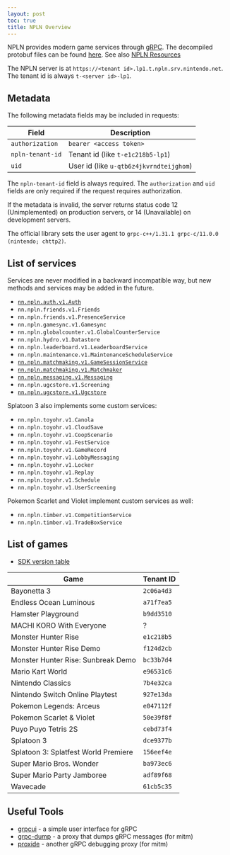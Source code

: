 ```yaml
---
layout: post
toc: true
title: NPLN Overview
---
```


NPLN provides modern game services through [gRPC](https://grpc.io/). The decompiled protobuf files can be found [here](https://github.com/kinnay/NPLN-Protocols). See also [NPLN Resources](/docs/npln/resources)

The NPLN server is at `https://<tenant id>.lp1.t.npln.srv.nintendo.net`. The tenant id is always `t-<server id>-lp1`.

## Metadata
The following metadata fields may be included in requests:

| Field            | Description                             |
| ---------------- | --------------------------------------- |
| `authorization`  | `bearer <access token>`                 |
| `npln-tenant-id` | Tenant id (like `t-e1c218b5-lp1`)       |
| `uid`            | User id (like `u-qtb6z4jkvrndteijghom`) |

The `npln-tenant-id` field is always required. The `authorization` and `uid` fields are only required if the request requires authorization.

If the metadata is invalid, the server returns status code 12 (Unimplemented) on production servers, or 14 (Unavailable) on development servers.

The official library sets the user agent to `grpc-c++/1.31.1 grpc-c/11.0.0 (nintendo; chttp2)`.

## List of services
Services are never modified in a backward incompatible way, but new methods and services may be added in the future.

* [`nn.npln.auth.v1.Auth`](/docs/npln/services/auth)
* `nn.npln.friends.v1.Friends`
* `nn.npln.friends.v1.PresenceService`
* `nn.npln.gamesync.v1.Gamesync`
* `nn.npln.globalcounter.v1.GlobalCounterService`
* `nn.npln.hydro.v1.Datastore`
* `nn.npln.leaderboard.v1.LeaderboardService`
* `nn.npln.maintenance.v1.MaintenanceScheduleService`
* [`nn.npln.matchmaking.v1.GameSessionService`](/docs/npln/services/game-session)
* [`nn.npln.matchmaking.v1.Matchmaker`](/docs/npln/services/matchmaker)
* [`nn.npln.messaging.v1.Messaging`](/docs/npln/services/messaging)
* `nn.npln.ugcstore.v1.Screening`
* [`nn.npln.ugcstore.v1.Ugcstore`](/docs/npln/services/ugcstore)

Splatoon 3 also implements some custom services:

* `nn.npln.toyohr.v1.Canola`
* `nn.npln.toyohr.v1.CloudSave`
* `nn.npln.toyohr.v1.CoopScenario`
* `nn.npln.toyohr.v1.FestService`
* `nn.npln.toyohr.v1.GameRecord`
* `nn.npln.toyohr.v1.LobbyMessaging`
* `nn.npln.toyohr.v1.Locker`
* `nn.npln.toyohr.v1.Replay`
* `nn.npln.toyohr.v1.Schedule`
* `nn.npln.toyohr.v1.UserScreening`

Pokemon Scarlet and Violet implement custom services as well:

* `nn.npln.timber.v1.CompetitionService`
* `nn.npln.timber.v1.TradeBoxService`

## List of games
* [SDK version table](https://kinnay.github.io/view.html?page=switch&sort=npln&npln=1)

| Game                                 | Tenant ID  |
|--------------------------------------|------------|
| Bayonetta 3                          | `2c06a4d3` |
| Endless Ocean Luminous               | `a71f7ea5` |
| Hamster Playground                   | `b9dd3510` |
| MACHI KORO With Everyone             | ?          |
| Monster Hunter Rise                  | `e1c218b5` |
| Monster Hunter Rise Demo             | `f124d2cb` |
| Monster Hunter Rise: Sunbreak Demo   | `bc33b7d4` |
| Mario Kart World                     | `e96531c6` |
| Nintendo Classics                    | `7b4e32ca` |
| Nintendo Switch Online Playtest      | `927e13da` |
| Pokemon Legends: Arceus              | `e047112f` |
| Pokemon Scarlet & Violet             | `50e39f8f` |
| Puyo Puyo Tetris 2S                  | `cebd73f4` |
| Splatoon 3                           | `dce9377b` |
| Splatoon 3: Splatfest World Premiere | `156eef4e` |
| Super Mario Bros. Wonder             | `ba973ec6` |
| Super Mario Party Jamboree           | `adf89f68` |
| Wavecade                             | `61cb5c35` |

## Useful Tools
* [grpcui](https://github.com/fullstorydev/grpcui) - a simple user interface for gRPC
* [grpc-dump](https://github.com/bradleyjkemp/grpc-tools) - a proxy that dumps gRPC messages (for mitm)
* [proxide](https://github.com/Rantanen/proxide) - another gRPC debugging proxy (for mitm)
